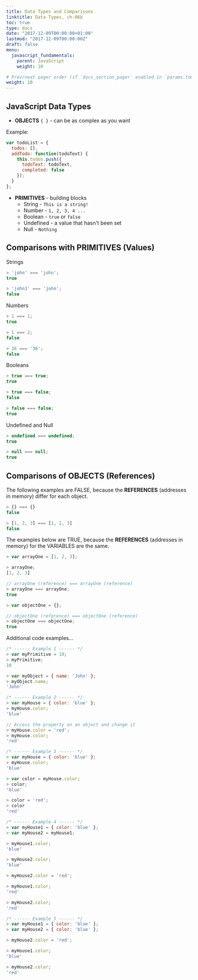 ```yaml
---
title: Data Types and Comparisons
linktitle: Data Types, ch-06b
toc: true
type: docs
date: "2017-12-09T00:00:00+01:00"
lastmod: "2017-12-09T00:00:00Z"
draft: false
menu:
  javascript_fundamentals:
    parent: JavaScript
    weight: 10

# Prev/next pager order (if `docs_section_pager` enabled in `params.toml`)
weight: 10
---
```


## JavaScript Data Types
- **OBJECTS** `{ }` - can be as complex as you want  

Example:  
```javascript
var todoList = { 
  todos: [], 
  addTodo: function(todoText) {
    this.todos.push({
      todoText: todoText,
      completed: false
    });
  } 
};
```  

- **PRIMITIVES** - building blocks  
  - String - `This is a string!`  
  - Number - `1, 2, 3, 4 ...`  
  - Boolean - `true` or `false`  
  - Undefined - a value that hasn't been set  
  - Null - `Nothing`  

## Comparisons with PRIMITIVES (Values)
Strings  
```javascript
> 'john' === 'john';
true

> 'john1' === 'john';
false
```

Numbers  
```javascript
> 1 === 1;
true

> 1 === 2;
false

> 36 === '36';
false
```

Booleans  
```javascript
> true === true;
true

> true === false;
false

> false === false;
true
```

Undefined and Null  
```javascript
> undefined === undefined;
true

> null === null;
true
```

## Comparisons of OBJECTS (References)
The following examples are FALSE, because the **REFERENCES** (addresses in memory) differ for each object.  

```javascript
> {} === {}
false

> [1, 2, 3] === [1, 2, 3]
false
```
The examples below are TRUE, because the **REFERENCES** (addresses in memory) for the VARIABLES are the same.  

```javascript
> var arrayOne = [1, 2, 3];

> arrayOne;
[1, 2, 3]

// arrayOne (reference) === arrayOne (reference)
> arrayOne === arrayOne;
true

> var objectOne = {};

// objectOne (reference) === objectOne (reference)
> objectOne === objectOne;
true
```

Additional code examples...  
```javascript
/* ------ Example 1 ------ */
> var myPrimitive = 10;
> myPrimitive;
10

> var myObject = { name: 'John' };
> myObject.name;
'John'

/* ------ Example 2 ------ */
> var myHouse = { color: 'blue' };
> myHouse.color;
'blue'

// Access the property on an object and change it
> myHouse.color = 'red';
> myHouse.color;
'red'

/* ------ Example 3 ------ */
> var myHouse = { color: 'blue' };
> myHouse.color;
'blue'

> var color = myHouse.color;
> color;
'blue'

> color = 'red';
> color
'red'

/* ------ Example 4 ------ */
> var myHouse1 = { color: 'blue' };
> var myHouse2 = myHouse1;

> myHouse1.color;
'blue'

> myHouse2.color;
'blue'

> myHouse2.color = 'red';

> myHouse1.color;
'red'

> myHouse2.color;
'red'

/* ------ Example 5 ------ */
> var myHouse1 = { color: 'blue' };
> var myHouse2 = { color: 'blue' };

> myHouse2.color = 'red';

> myHouse1.color;
'blue'

> myHouse2.color;
'red'
```
